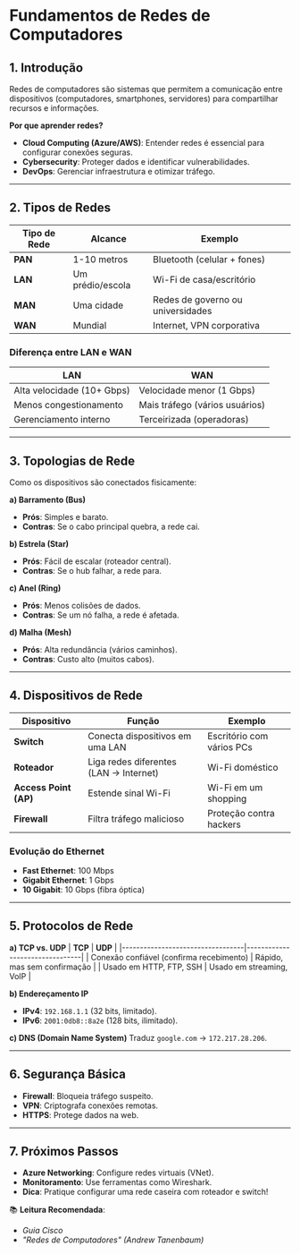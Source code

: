 # Fundamentos de Redes de Computadores

## 1. Introdução
Redes de computadores são sistemas que permitem a comunicação entre dispositivos (computadores, smartphones, servidores) para compartilhar recursos e informações.

**Por que aprender redes?**
- **Cloud Computing (Azure/AWS)**: Entender redes é essencial para configurar conexões seguras.
- **Cybersecurity**: Proteger dados e identificar vulnerabilidades.
- **DevOps**: Gerenciar infraestrutura e otimizar tráfego.

---

## 2. Tipos de Redes
| Tipo de Rede | Alcance               | Exemplo                     |
|--------------|-----------------------|-----------------------------|
| **PAN**      | 1-10 metros           | Bluetooth (celular + fones) |
| **LAN**      | Um prédio/escola      | Wi-Fi de casa/escritório    |
| **MAN**      | Uma cidade            | Redes de governo ou universidades |
| **WAN**      | Mundial               | Internet, VPN corporativa   |

### Diferença entre LAN e WAN
| **LAN**                     | **WAN**                     |
|-----------------------------|-----------------------------|
| Alta velocidade (10+ Gbps)   | Velocidade menor (1 Gbps)   |
| Menos congestionamento       | Mais tráfego (vários usuários) |
| Gerenciamento interno        | Terceirizada (operadoras)   |

---

## 3. Topologias de Rede
Como os dispositivos são conectados fisicamente:

**a) Barramento (Bus)**
- **Prós**: Simples e barato.
- **Contras**: Se o cabo principal quebra, a rede cai.

**b) Estrela (Star)**
- **Prós**: Fácil de escalar (roteador central).
- **Contras**: Se o hub falhar, a rede para.

**c) Anel (Ring)**
- **Prós**: Menos colisões de dados.
- **Contras**: Se um nó falha, a rede é afetada.

**d) Malha (Mesh)**
- **Prós**: Alta redundância (vários caminhos).
- **Contras**: Custo alto (muitos cabos).

---

## 4. Dispositivos de Rede
| Dispositivo          | Função                                   | Exemplo                     |
|----------------------|------------------------------------------|-----------------------------|
| **Switch**           | Conecta dispositivos em uma LAN          | Escritório com vários PCs   |
| **Roteador**         | Liga redes diferentes (LAN → Internet)   | Wi-Fi doméstico             |
| **Access Point (AP)**| Estende sinal Wi-Fi                      | Wi-Fi em um shopping        |
| **Firewall**         | Filtra tráfego malicioso                 | Proteção contra hackers     |

### Evolução do Ethernet
- **Fast Ethernet**: 100 Mbps
- **Gigabit Ethernet**: 1 Gbps
- **10 Gigabit**: 10 Gbps (fibra óptica)

---

## 5. Protocolos de Rede
**a) TCP vs. UDP**
| **TCP**                          | **UDP**                        |
|----------------------------------|--------------------------------|
| Conexão confiável (confirma recebimento) | Rápido, mas sem confirmação |
| Usado em HTTP, FTP, SSH          | Usado em streaming, VoIP      |

**b) Endereçamento IP**
- **IPv4**: `192.168.1.1` (32 bits, limitado).
- **IPv6**: `2001:0db8::8a2e` (128 bits, ilimitado).

**c) DNS (Domain Name System)**
Traduz `google.com` → `172.217.28.206`.

---

## 6. Segurança Básica
- **Firewall**: Bloqueia tráfego suspeito.
- **VPN**: Criptografa conexões remotas.
- **HTTPS**: Protege dados na web.

---

## 7. Próximos Passos
- **Azure Networking**: Configure redes virtuais (VNet).
- **Monitoramento**: Use ferramentas como Wireshark.
- **Dica**: Pratique configurar uma rede caseira com roteador e switch!

📚 **Leitura Recomendada**:
- *Guia Cisco*
- *"Redes de Computadores" (Andrew Tanenbaum)*
